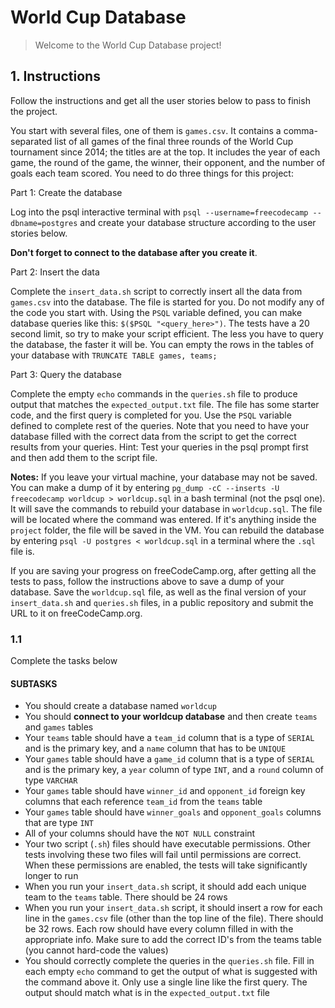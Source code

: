 # World Cup Database

> Welcome to the World Cup Database project!

## 1. Instructions

Follow the instructions and get all the user stories below to pass to finish the project.

You start with several files, one of them is `games.csv`. It contains a comma-separated list of all games of the final three rounds of the World Cup tournament since 2014; the titles are at the top. It includes the year of each game, the round of the game, the winner, their opponent, and the number of goals each team scored. You need to do three things for this project:

Part 1: Create the database

Log into the psql interactive terminal with `psql --username=freecodecamp --dbname=postgres` and create your database structure according to the user stories below.

**Don't forget to connect to the database after you create it**.

Part 2: Insert the data

Complete the `insert_data.sh` script to correctly insert all the data from `games.csv` into the database. The file is started for you. Do not modify any of the code you start with. Using the `PSQL` variable defined, you can make database queries like this: `$($PSQL "<query_here>")`. The tests have a 20 second limit, so try to make your script efficient. The less you have to query the database, the faster it will be. You can empty the rows in the tables of your database with `TRUNCATE TABLE games, teams;`

Part 3: Query the database

Complete the empty `echo` commands in the `queries.sh` file to produce output that matches the `expected_output.txt` file. The file has some starter code, and the first query is completed for you. Use the `PSQL` variable defined to complete rest of the queries. Note that you need to have your database filled with the correct data from the script to get the correct results from your queries. Hint: Test your queries in the psql prompt first and then add them to the script file.

**Notes:**
If you leave your virtual machine, your database may not be saved. You can make a dump of it by entering `pg_dump -cC --inserts -U freecodecamp worldcup > worldcup.sql` in a bash terminal (not the psql one). It will save the commands to rebuild your database in `worldcup.sql`. The file will be located where the command was entered. If it's anything inside the `project` folder, the file will be saved in the VM. You can rebuild the database by entering `psql -U postgres < worldcup.sql` in a terminal where the `.sql` file is.

If you are saving your progress on freeCodeCamp.org, after getting all the tests to pass, follow the instructions above to save a dump of your database. Save the `worldcup.sql` file, as well as the final version of your `insert_data.sh` and `queries.sh` files, in a public repository and submit the URL to it on freeCodeCamp.org.

### 1.1

Complete the tasks below

#### SUBTASKS

- You should create a database named `worldcup`
- You should **connect to your worldcup database** and then create `teams` and `games` tables
- Your `teams` table should have a `team_id` column that is a type of `SERIAL` and is the primary key, and a `name` column that has to be `UNIQUE`
- Your `games` table should have a `game_id` column that is a type of `SERIAL` and is the primary key, a `year` column of type `INT`, and a `round` column of type `VARCHAR`
- Your `games` table should have `winner_id` and `opponent_id` foreign key columns that each reference `team_id` from the `teams` table
- Your `games` table should have `winner_goals` and `opponent_goals` columns that are type `INT`
- All of your columns should have the `NOT NULL` constraint
- Your two script (`.sh`) files should have executable permissions. Other tests involving these two files will fail until permissions are correct. When these permissions are enabled, the tests will take significantly longer to run
- When you run your `insert_data.sh` script, it should add each unique team to the `teams` table. There should be 24 rows
- When you run your `insert_data.sh` script, it should insert a row for each line in the `games.csv` file (other than the top line of the file). There should be 32 rows. Each row should have every column filled in with the appropriate info. Make sure to add the correct ID's from the teams table (you cannot hard-code the values)
- You should correctly complete the queries in the `queries.sh` file. Fill in each empty `echo` command to get the output of what is suggested with the command above it. Only use a single line like the first query. The output should match what is in the `expected_output.txt` file
